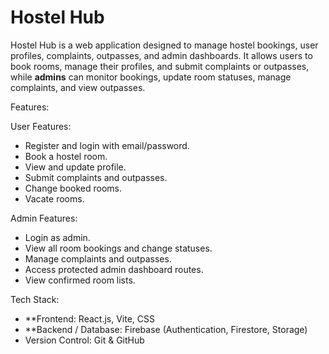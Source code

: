 # Hostel Hub

Hostel Hub is a web application designed to manage hostel bookings, user profiles, complaints, outpasses, and admin dashboards. It allows users to book rooms, manage their profiles, and submit complaints or outpasses, while **admins** can monitor bookings, update room statuses, manage complaints, and view outpasses.

Features:

User Features:
- Register and login with email/password.
- Book a hostel room.
- View and update profile.
- Submit complaints and outpasses.
- Change booked rooms.
- Vacate rooms.

Admin Features:
- Login as admin.
- View all room bookings and change statuses.
- Manage complaints and outpasses.
- Access protected admin dashboard routes.
- View confirmed room lists.


Tech Stack:
- **Frontend: React.js, Vite, CSS  
- **Backend / Database: Firebase (Authentication, Firestore, Storage)  
- Version Control: Git & GitHub  



